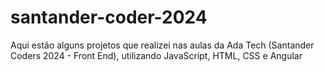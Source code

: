 # santander-coder-2024
Aqui estão alguns projetos que realizei nas aulas da Ada Tech (Santander Coders 2024 - Front End), utilizando JavaScript, HTML, CSS e Angular
